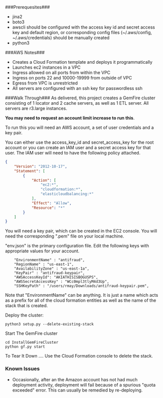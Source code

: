 ###Prerequesites###
* jina2
* boto3
* awscli should be configured with the access key id and secret access key
and default region, or corresponding config files
(~/.aws/config, ~/.aws/credentials) should be manually created
* python3

###AWS Notes###
* Creates a Cloud Formation template and deploys it programmatically
* Launches ec2 instances in a VPC
* Ingress allowed on all ports from within the VPC
* Ingress on ports 22 and 10000-19999 from outside of VPC
* Egress from VPC is unrestricted
* All servers are configured with an ssh key for passwordless ssh

###Walk Through###
As delivered, this project creates a GemFire cluster consisting of 1 locator
and 2 cache servers, as well as 1 ETL server.  All servers are r3.large
instances.

__You may need to request an account limit increase to run this__.

To run this you will need an AWS account, a set of user credentials and a key
pair.

You can either use the access_key_id and secret_access_key for the root account
or you can create an IAM user and a secret access key for that user.  The IAM
user will need to have the following policy attached.

```json
{
    "Version": "2012-10-17",
    "Statement": [
        {
            "Action": [
                "ec2:*",
                "cloudformation:*",
                "elasticloudbalancing:*"
            ],
            "Effect": "Allow",
            "Resource": "*"
        }
    ]
}
```

You will need a key pair, which can be created in the EC2 console.  You will
need the corresponding ".pem" file on your local machine.

"env.json" is the primary configuration file.  Edit the following keys with
appropriate values for your account.

```
    "EnvironmentName" : "antifraud",
    "RegionName" : "us-east-1",
    "AvailabilityZone" : "us-east-1a",
    "KeyPair" : "antifraud-keypair",
    "AWSAccessKeyId": "AKIATHISISBOGUSPS",
    "AWSSecretAccessKey" : "WCc0mpl3tlyM4d3Up",
    "SSHKeyPath" : "/users/rmay/Downloads/antifraud-keypair.pem",
```

Note that "EnvironmentName" can be anything. It is just a name which acts as
a prefix for all of the cloud formation entities as well as the name of the
stack that is created.

Deploy the cluster:
```
python3 setup.py --delete-existing-stack
```

Start The GemFire cluster

```
cd InstallGemFireCluster
python gf.py start
```

To Tear It Down ....
Use the Cloud Formation console to delete the stack.

### Known Issues ###
* Occasionally, after an the Amazon account has not had much deployment
activity, deployment will fail because of a spurious "quota exceeded" error.
This can usually be remedied by re-deploying.
